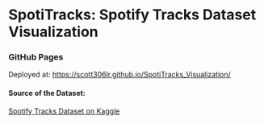 # SpotiTracks: Spotify Tracks Dataset Visualization

### GitHub Pages 
Deployed at: https://scott306lr.github.io/SpotiTracks_Visualization/

#### Source of the Dataset:
[Spotify Tracks Dataset on Kaggle](https://www.kaggle.com/datasets/maharshipandya/-spotify-tracks-dataset?resource=download)





